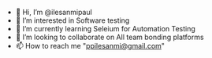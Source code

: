 - 👋 Hi, I’m @ilesanmipaul
- 👀 I’m interested in Software testing
- 🌱 I’m currently learning Seleium for Automation Testing
- 💞️ I’m looking to collaborate on All team bonding platforms
- 📫 How to reach me "ppilesanmi@gmail.com"

<!---
ilesanmipaul/ilesanmipaul is a ✨ special ✨ repository because its `README.md` (this file) appears on your GitHub profile.
You can click the Preview link to take a look at your changes.
--->
